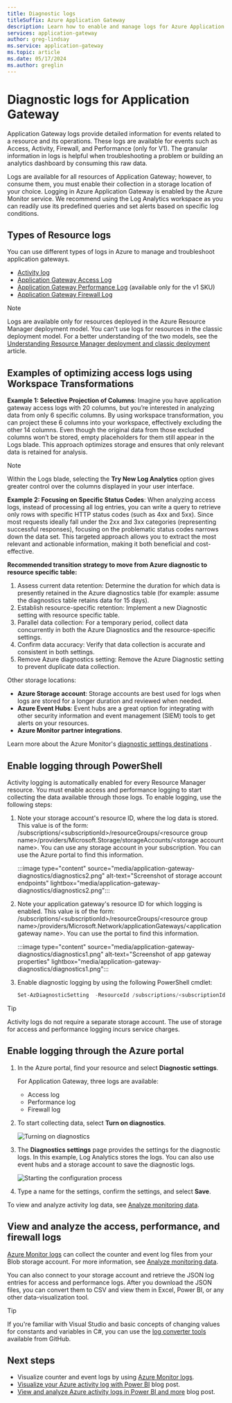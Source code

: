 ```yaml
---
title: Diagnostic logs
titleSuffix: Azure Application Gateway
description: Learn how to enable and manage logs for Azure Application Gateway.
services: application-gateway
author: greg-lindsay
ms.service: application-gateway
ms.topic: article
ms.date: 05/17/2024
ms.author: greglin 
---
```


# Diagnostic logs for Application Gateway

Application Gateway logs provide detailed information for events related to a resource and its operations. These logs are available for events such as Access, Activity, Firewall, and Performance (only for V1). The granular information in logs is helpful when troubleshooting a problem or building an analytics dashboard by consuming this raw data.

Logs are available for all resources of Application Gateway; however, to consume them, you must enable their collection in a storage location of your choice. Logging in Azure Application Gateway is enabled by the Azure Monitor service. We recommend using the Log Analytics workspace as you can readily use its predefined queries and set alerts based on specific log conditions.

## <a name="firewall-log"></a><a name="diagnostic-logging"></a>Types of Resource logs

You can use different types of logs in Azure to manage and troubleshoot application gateways.

- [Activity log](monitor-application-gateway-reference.md#activity-log)
- [Application Gateway Access Log](monitor-application-gateway-reference.md#resource-logs)
- [Application Gateway Performance Log](monitor-application-gateway-reference.md#resource-logs) (available only for the v1 SKU)
- [Application Gateway Firewall Log](monitor-application-gateway-reference.md#resource-logs)

> [!NOTE]
> Logs are available only for resources deployed in the Azure Resource Manager deployment model. You can't use logs for resources in the classic deployment model. For a better understanding of the two models, see the [Understanding Resource Manager deployment and classic deployment](../azure-resource-manager/management/deployment-models.md) article.

## Examples of optimizing access logs using Workspace Transformations

**Example 1: Selective Projection of Columns**: Imagine you have application gateway access logs with 20 columns, but you’re interested in analyzing data from only 6 specific columns. By using workspace transformation, you can project these 6 columns into your workspace, effectively excluding the other 14 columns. Even though the original data from those excluded columns won’t be stored, empty placeholders for them still appear in the Logs blade. This approach optimizes storage and ensures that only relevant data is retained for analysis.

 > [!NOTE]
 > Within the Logs blade, selecting the **Try New Log Analytics** option gives greater control over the columns displayed in your user interface.

**Example 2: Focusing on Specific Status Codes**: When analyzing access logs, instead of processing all log entries, you can write a query to retrieve only rows with specific HTTP status codes (such as 4xx and 5xx). Since most requests ideally fall under the 2xx and 3xx categories (representing successful responses), focusing on the problematic status codes narrows down the data set. This targeted approach allows you to extract the most relevant and actionable information, making it both beneficial and cost-effective.

**Recommended transition strategy to move from Azure diagnostic to resource specific table:**

1. Assess current data retention: Determine the duration for which data is presently retained in the Azure diagnostics table (for example: assume the diagnostics table retains data for 15 days).
2. Establish resource-specific retention: Implement a new Diagnostic setting with resource specific table.
3. Parallel data collection: For a temporary period, collect data concurrently in both the Azure Diagnostics and the resource-specific settings.
4. Confirm data accuracy: Verify that data collection is accurate and consistent in both settings.
5. Remove Azure diagnostics setting: Remove the Azure Diagnostic setting to prevent duplicate data collection.

Other storage locations:

- **Azure Storage account**: Storage accounts are best used for logs when logs are stored for a longer duration and reviewed when needed.
- **Azure Event Hubs**: Event hubs are a great option for integrating with other security information and event management (SIEM) tools to get alerts on your resources.
- **Azure Monitor partner integrations**.

Learn more about the Azure Monitor's [diagnostic settings destinations](../azure-monitor/essentials/diagnostic-settings.md?WT.mc_id=Portal-Microsoft_Azure_Monitoring&tabs=portal#destinations) .

## Enable logging through PowerShell

Activity logging is automatically enabled for every Resource Manager resource. You must enable access and performance logging to start collecting the data available through those logs. To enable logging, use the following steps:

1. Note your storage account's resource ID, where the log data is stored. This value is of the form: /subscriptions/\<subscriptionId\>/resourceGroups/\<resource group name\>/providers/Microsoft.Storage/storageAccounts/\<storage account name\>. You can use any storage account in your subscription. You can use the Azure portal to find this information.

   :::image type="content" source="media/application-gateway-diagnostics/diagnostics2.png" alt-text="Screenshot of storage account endpoints" lightbox="media/application-gateway-diagnostics/diagnostics2.png":::

2. Note your application gateway's resource ID for which logging is enabled. This value is of the form: /subscriptions/\<subscriptionId\>/resourceGroups/\<resource group name\>/providers/Microsoft.Network/applicationGateways/\<application gateway name\>. You can use the portal to find this information.

   :::image type="content" source="media/application-gateway-diagnostics/diagnostics1.png" alt-text="Screenshot of app gateway properties" lightbox="media/application-gateway-diagnostics/diagnostics1.png":::

3. Enable diagnostic logging by using the following PowerShell cmdlet:

    ```powershell
    Set-AzDiagnosticSetting  -ResourceId /subscriptions/<subscriptionId>/resourceGroups/<resource group name>/providers/Microsoft.Network/applicationGateways/<application gateway name> -StorageAccountId /subscriptions/<subscriptionId>/resourceGroups/<resource group name>/providers/Microsoft.Storage/storageAccounts/<storage account name> -Enabled $true     
    ```

> [!TIP]
>Activity logs do not require a separate storage account. The use of storage for access and performance logging incurs service charges.

## Enable logging through the Azure portal

1. In the Azure portal, find your resource and select **Diagnostic settings**.

   For Application Gateway, three logs are available:

   * Access log
   * Performance log
   * Firewall log

2. To start collecting data, select **Turn on diagnostics**.

   ![Turning on diagnostics][1]

3. The **Diagnostics settings** page provides the settings for the diagnostic logs. In this example, Log Analytics stores the logs. You can also use event hubs and a storage account to save the diagnostic logs.

   ![Starting the configuration process][2]

5. Type a name for the settings, confirm the settings, and select **Save**.

To view and analyze activity log data, see [Analyze monitoring data](monitor-application-gateway.md#azure-monitor-tools).

## View and analyze the access, performance, and firewall logs

[Azure Monitor logs](/previous-versions/azure/azure-monitor/insights/azure-networking-analytics) can collect the counter and event log files from your Blob storage account. For more information, see [Analyze monitoring data](monitor-application-gateway.md#azure-monitor-tools).

You can also connect to your storage account and retrieve the JSON log entries for access and performance logs. After you download the JSON files, you can convert them to CSV and view them in Excel, Power BI, or any other data-visualization tool.

> [!TIP]
> If you're familiar with Visual Studio and basic concepts of changing values for constants and variables in C#, you can use the [log converter tools](https://github.com/Azure-Samples/networking-dotnet-log-converter) available from GitHub.

## Next steps

* Visualize counter and event logs by using [Azure Monitor logs](/previous-versions/azure/azure-monitor/insights/azure-networking-analytics).
* [Visualize your Azure activity log with Power BI](https://powerbi.microsoft.com/blog/monitor-azure-audit-logs-with-power-bi/) blog post.
* [View and analyze Azure activity logs in Power BI and more](https://azure.microsoft.com/blog/analyze-azure-audit-logs-in-powerbi-more/) blog post.

[1]: ./media/application-gateway-diagnostics/figure1.png
[2]: ./media/application-gateway-diagnostics/figure2.png
[3]: ./media/application-gateway-diagnostics/figure3.png
[4]: ./media/application-gateway-diagnostics/figure4.png
[5]: ./media/application-gateway-diagnostics/figure5.png
[6]: ./media/application-gateway-diagnostics/figure6.png
[7]: ./media/application-gateway-diagnostics/figure7.png
[8]: ./media/application-gateway-diagnostics/figure8.png
[9]: ./media/application-gateway-diagnostics/figure9.png
[10]: ./media/application-gateway-diagnostics/figure10.png
